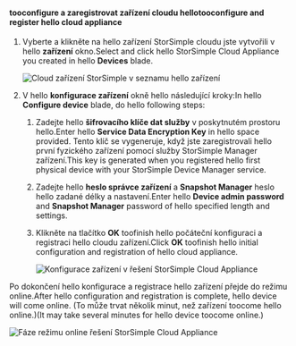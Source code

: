 #### <a name="tooconfigure-and-register-hello-cloud-appliance"></a><span data-ttu-id="54b27-101">tooconfigure a zaregistrovat zařízení cloudu hello</span><span class="sxs-lookup"><span data-stu-id="54b27-101">tooconfigure and register hello cloud appliance</span></span>

1. <span data-ttu-id="54b27-102">Vyberte a klikněte na hello zařízení StorSimple cloudu jste vytvořili v hello **zařízení** okno.</span><span class="sxs-lookup"><span data-stu-id="54b27-102">Select and click hello StorSimple Cloud Appliance you created in hello **Devices** blade.</span></span>

    ![Cloud zařízení StorSimple v seznamu hello zařízení](./media/storsimple-8000-create-cloud-appliance-u2/sca-create3.png)
2. <span data-ttu-id="54b27-104">V hello **konfigurace zařízení** okně hello následující kroky:</span><span class="sxs-lookup"><span data-stu-id="54b27-104">In hello **Configure device** blade, do hello following steps:</span></span>
    
    1. <span data-ttu-id="54b27-105">Zadejte hello **šifrovacího klíče dat služby** v poskytnutém prostoru hello.</span><span class="sxs-lookup"><span data-stu-id="54b27-105">Enter hello **Service Data Encryption Key** in hello space provided.</span></span> <span data-ttu-id="54b27-106">Tento klíč se vygeneruje, když jste zaregistrovali hello první fyzického zařízení pomocí služby StorSimple Manager zařízení.</span><span class="sxs-lookup"><span data-stu-id="54b27-106">This key is generated when you registered hello first physical device with your StorSimple Device Manager service.</span></span>

    2. <span data-ttu-id="54b27-107">Zadejte hello **heslo správce zařízení** a **Snapshot Manager** heslo hello zadané délky a nastavení.</span><span class="sxs-lookup"><span data-stu-id="54b27-107">Enter hello **Device admin password** and **Snapshot Manager** password of hello specified length and settings.</span></span>

    3. <span data-ttu-id="54b27-108">Klikněte na tlačítko **OK** toofinish hello počáteční konfiguraci a registraci hello cloudu zařízení.</span><span class="sxs-lookup"><span data-stu-id="54b27-108">Click **OK** toofinish hello initial configuration and registration of hello cloud appliance.</span></span>
    
        ![Konfigurace zařízení v řešení StorSimple Cloud Appliance](./media/storsimple-8000-configure-register-cloud-appliance/sca-configure1.png)

<span data-ttu-id="54b27-110">Po dokončení hello konfigurace a registrace hello zařízení přejde do režimu online.</span><span class="sxs-lookup"><span data-stu-id="54b27-110">After hello configuration and registration is complete, hello device will come online.</span></span> <span data-ttu-id="54b27-111">(To může trvat několik minut, než zařízení toocome hello online.)</span><span class="sxs-lookup"><span data-stu-id="54b27-111">(It may take several minutes for hello device toocome online.)</span></span>

![Fáze režimu online řešení StorSimple Cloud Appliance](./media/storsimple-8000-configure-register-cloud-appliance/sca-configure2.png)


